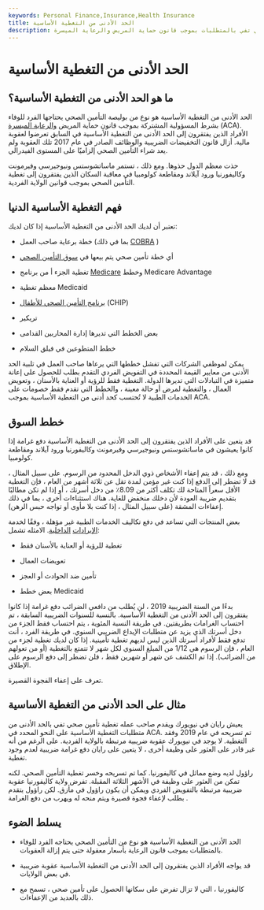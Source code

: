 ```yaml
---
keywords: Personal Finance,Insurance,Health Insurance
title: الحد الأدنى من التغطية الأساسية
description: الحد الأدنى من التغطية الأساسية هو نوع بوليصة التأمين الصحي التي تفي بالمتطلبات بموجب قانون حماية المريض والرعاية الميسرة (ACA)
---
```


# الحد الأدنى من التغطية الأساسية
## ما هو الحد الأدنى من التغطية الأساسية؟

الحد الأدنى من التغطية الأساسية هو نوع من بوليصة التأمين الصحي يحتاجها الفرد للوفاء بشرط المسؤولية المشتركة بموجب قانون حماية المريض [والرعاية الميسرة](/affordable-care-act) (ACA). الأفراد الذين يفتقرون إلى الحد الأدنى من التغطية الأساسية في السابق تعرضوا لعقوبة مالية. أزال قانون التخفيضات الضريبية والوظائف الصادر في عام 2017 تلك العقوبة ولم يعد شراء التأمين الصحي إلزاميًا على المستوى الفيدرالي.

حذت معظم الدول حذوها. ومع ذلك ، تستمر ماساتشوستس ونيوجيرسي وفيرمونت وكاليفورنيا ورود آيلاند ومقاطعة كولومبيا في معاقبة السكان الذين يفتقرون إلى تغطية التأمين الصحي بموجب قوانين الولاية الفردية.

## فهم التغطية الأساسية الدنيا

تعتبر أن لديك الحد الأدنى من التغطية الأساسية إذا كان لديك:

- خطة برعاية صاحب العمل (بما في ذلك [COBRA](/cobra) )

- أي خطة تأمين صحي يتم بيعها في [سوق التأمين الصحي](/health-insurance-marketplace)

- تغطية الجزء أ من برنامج [Medicare](/medicare) وخطط Medicare Advantage

- معظم تغطية Medicaid

- [برنامج التأمين الصحي للأطفال](/childrens-health-insurance-program-chip) (CHIP)

- تريكير

- بعض الخطط التي تديرها إدارة المحاربين القدامى

- خطط المتطوعين في فيلق السلام

يمكن لموظفي الشركات التي تفشل خططها التي يرعاها صاحب العمل في تلبية الحد الأدنى من معايير القيمة المحددة في التفويض الفردي التقدم بطلب للحصول على إعانة متميزة في التبادلات التي تديرها الدولة. التغطية فقط للرؤية أو العناية بالأسنان ، وتعويض العمال ، والتغطية لمرض أو حالة معينة ، والخطط التي تقدم فقط خصومات على الخدمات الطبية لا تُحتسب كحد أدنى من التغطية الأساسية بموجب ACA.

## خطط السوق

قد يتعين على الأفراد الذين يفتقرون إلى الحد الأدنى من التغطية الأساسية دفع غرامة إذا كانوا يعيشون في ماساتشوستس ونيوجيرسي وفيرمونت وكاليفورنيا ورود آيلاند ومقاطعة كولومبيا.

ومع ذلك ، قد يتم إعفاء الأشخاص ذوي الدخل المحدود من الرسوم. على سبيل المثال ، قد لا تضطر إلى الدفع إذا كنت غير مؤمن لمدة تقل عن ثلاثة أشهر من العام ، فإن التغطية الأقل سعراً المتاحة لك تكلف أكثر من 8.09٪ من دخل أسرتك ، أو إذا لم تكن مطالبًا بتقديم ضريبة العودة لأن دخلك منخفض للغاية. هناك استثناءات أخرى ، بما في ذلك إعفاءات المشقة (على سبيل المثال ، إذا كنت بلا مأوى أو تواجه حبس الرهن).

بعض المنتجات التي تساعد في دفع تكاليف الخدمات الطبية غير مؤهلة ، وفقًا لخدمة [الإيرادات](/irs) [الداخلية](/irs). الامثله تشمل:

- تغطية للرؤية أو العناية بالأسنان فقط

- تعويضات العمال

- تأمين ضد الحوادث أو العجز

- بعض خطط Medicaid

بدءًا من السنة الضريبية 2019 ، لن يُطلب من دافعي الضرائب دفع غرامة إذا كانوا يفتقرون إلى الحد الأدنى من التغطية الأساسية. بالنسبة للسنوات الضريبية السابقة ، تم احتساب الغرامات بطريقتين. في طريقة النسبة المئوية ، يتم احتساب فقط الجزء من دخل أسرتك الذي يزيد عن متطلبات الإيداع الضريبي السنوي. في طريقة الفرد ، أنت تدفع فقط لأفراد أسرتك الذين ليس لديهم تغطية تأمينية. إذا كان لديك تغطية لجزء من العام ، فإن الرسوم هي 1/12 من المبلغ السنوي لكل شهر لا تتمتع بالتغطية (أو من تعولهم من الضرائب). إذا تم الكشف عن شهر أو شهرين فقط ، فلن تضطر إلى دفع الرسوم على الإطلاق.

تعرف على إعفاء الفجوة القصيرة.

## مثال على الحد الأدنى من التغطية الأساسية

يعيش رايان في نيويورك ويقدم صاحب عمله تغطية تأمين صحي تفي بالحد الأدنى من متطلبات التغطية الأساسية على النحو المحدد في ACA. تم تسريحه في عام 2019 وفقد التغطية. لا يوجد في نيويورك عقوبة ضريبية مرتبطة بالولاية الفردية. على الرغم من أنه غير قادر على العثور على وظيفة أخرى ، لا يتعين على رايان دفع غرامة ضريبية لعدم وجود تغطية.

راؤول لديه وضع مماثل في كاليفورنيا. كما تم تسريحه وخسر تغطية التأمين الصحي. لكنه تمكن من العثور على وظيفة في الأشهر الثلاثة المقبلة. تفرض ولاية كاليفورنيا عقوبة ضريبية مرتبطة بالتفويض الفردي ويمكن أن يكون راؤول في مأزق. لكن راؤول يتقدم بطلب لإعفاء فجوة قصيرة ويتم منحه له ويهرب من دفع الغرامة .

## يسلط الضوء

- الحد الأدنى من التغطية الأساسية هو نوع من التأمين الصحي يحتاجه الفرد للوفاء بالمتطلبات بموجب قانون الرعاية بأسعار معقولة حتى يتم إزالة العقوبات.

- قد يواجه الأفراد الذين يفتقرون إلى الحد الأدنى من التغطية الأساسية عقوبة ضريبية في بعض الولايات.

- كاليفورنيا ، التي لا تزال تفرض على سكانها الحصول على تأمين صحي ، تسمح مع ذلك بالعديد من الإعفاءات.

